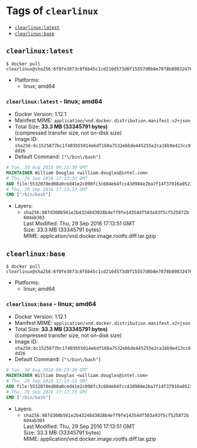 <!-- THIS FILE IS GENERATED VIA './update-remote.sh' -->

# Tags of `clearlinux`

-	[`clearlinux:latest`](#clearlinuxlatest)
-	[`clearlinux:base`](#clearlinuxbase)

## `clearlinux:latest`

```console
$ docker pull clearlinux@sha256:6f0fe3073c8f6b45c1cd210d573d8f15557d0b8e7078b89832476d16be86499b
```

-	Platforms:
	-	linux; amd64

### `clearlinux:latest` - linux; amd64

-	Docker Version: 1.12.1
-	Manifest MIME: `application/vnd.docker.distribution.manifest.v2+json`
-	Total Size: **33.3 MB (33345791 bytes)**  
	(compressed transfer size, not on-disk size)
-	Image ID: `sha256:6c1525877bc1f403b55014e6df168a7532ebbde445255e2ca16b9e413cc8dd26`
-	Default Command: `["\/bin\/bash"]`

```dockerfile
# Tue, 30 Aug 2016 00:23:30 GMT
MAINTAINER William Douglas <william.douglas@intel.com>
# Thu, 29 Sep 2016 17:13:33 GMT
ADD file:5532070ed08a0ced41e2c098fc3c684eb4fcc43d984e2ba7f14f37916a0523e2 in / 
# Thu, 29 Sep 2016 17:13:33 GMT
CMD ["/bin/bash"]
```

-	Layers:
	-	`sha256:807d308b561e2b43248d3028b4eff9fe14354df503a93f5cf525872b604ab303`  
		Last Modified: Thu, 29 Sep 2016 17:13:51 GMT  
		Size: 33.3 MB (33345791 bytes)  
		MIME: application/vnd.docker.image.rootfs.diff.tar.gzip

## `clearlinux:base`

```console
$ docker pull clearlinux@sha256:6f0fe3073c8f6b45c1cd210d573d8f15557d0b8e7078b89832476d16be86499b
```

-	Platforms:
	-	linux; amd64

### `clearlinux:base` - linux; amd64

-	Docker Version: 1.12.1
-	Manifest MIME: `application/vnd.docker.distribution.manifest.v2+json`
-	Total Size: **33.3 MB (33345791 bytes)**  
	(compressed transfer size, not on-disk size)
-	Image ID: `sha256:6c1525877bc1f403b55014e6df168a7532ebbde445255e2ca16b9e413cc8dd26`
-	Default Command: `["\/bin\/bash"]`

```dockerfile
# Tue, 30 Aug 2016 00:23:30 GMT
MAINTAINER William Douglas <william.douglas@intel.com>
# Thu, 29 Sep 2016 17:13:33 GMT
ADD file:5532070ed08a0ced41e2c098fc3c684eb4fcc43d984e2ba7f14f37916a0523e2 in / 
# Thu, 29 Sep 2016 17:13:33 GMT
CMD ["/bin/bash"]
```

-	Layers:
	-	`sha256:807d308b561e2b43248d3028b4eff9fe14354df503a93f5cf525872b604ab303`  
		Last Modified: Thu, 29 Sep 2016 17:13:51 GMT  
		Size: 33.3 MB (33345791 bytes)  
		MIME: application/vnd.docker.image.rootfs.diff.tar.gzip
